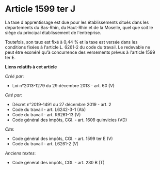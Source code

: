 # Article 1599 ter J

La taxe d'apprentissage est due pour les établissements situés dans les départements du Bas-Rhin, du Haut-Rhin et de la
Moselle, quel que soit le siège du principal établissement de l'entreprise. 

Toutefois, son taux est fixé à 0,44 % et la taxe est versée dans les conditions fixées à l'article L. 6261-2 du code du
travail. Le redevable ne peut être exonéré qu'à concurrence des versements prévus à l'article 1599 ter E.

**Liens relatifs à cet article**

_Créé par_:

  - Loi n°2013-1279 du 29 décembre 2013 - art. 60 (V)

_Cité par_:

  - Décret n°2019-1491 du 27 décembre 2019 - art. 2
  - Code du travail - art. L6242-3-1 (Ab)
  - Code du travail - art. R6261-13 (V)
  - Code général des impôts, CGI. - art. 1609 quinvicies (VD)

_Cite_:

  - Code général des impôts, CGI. - art. 1599 ter E (V)
  - Code du travail - art. L6261-2 (V)

_Anciens textes_:

  - Code général des impôts, CGI. - art. 230 B (T)
